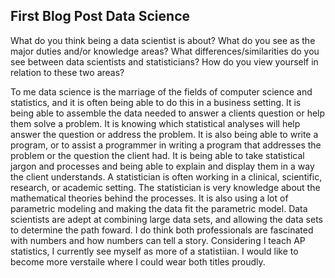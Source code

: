 ## First Blog Post Data Science

What do you think being a data scientist is about?  What do you see as the major duties and/or knowledge areas?  What differences/similarities do you see between data scientists and statisticians?  How do you view yourself in relation to these two areas?

To me data science is the marriage of the fields of computer science and statistics, and it is often being able to do this in a business setting. It is being able to assemble the data needed to answer a clients question or help them solve a problem. It is knowing which statistical analyses will help answer the question or address the problem. It is also being able to write a program, or to assist a programmer in writing a program that addresses the problem or the question the client had. It is being able to take statistical jargon and processes and being able to explain and display them in a way the client understands. A statistician is often working in a clinical, scientific, research, or academic setting. The statistician is very knowledge about the mathematical theories behind the processes. It is also using a lot of parametric modeling and making the data fit the parametric model. Data scientists are adept at combining large data sets, and allowing the data sets to determine the path foward. I do think both professionals are fascinated with numbers and how numbers can tell a story. Considering I teach AP statistics, I currently see myself as more of a statistiian. I would like to become more verstaile where I could wear both titles proudly.
